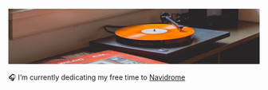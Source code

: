 ![bg](https://raw.githubusercontent.com/deluan/deluan/master/bg.jpg)

🎧 I’m currently dedicating my free time to [Navidrome](https://github.com/deluan/navidrome)
